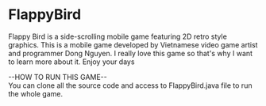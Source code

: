 # FlappyBird
Flappy Bird is a side-scrolling mobile game featuring 2D retro style graphics. This is a mobile game developed by Vietnamese video game artist and programmer Dong Nguyen. I really love this game so that's why I want to learn more about it. Enjoy your days

--HOW TO RUN THIS GAME-- <br />
You can clone all the source code and access to FlappyBird.java file to run the whole game.
